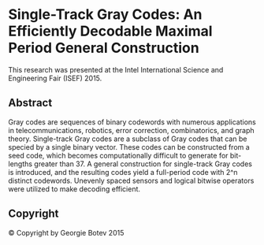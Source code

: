 # Single-Track Gray Codes: An Efficiently Decodable Maximal Period General Construction
This research was presented at the Intel International Science and Engineering
Fair (ISEF) 2015.
## Abstract
Gray codes are sequences of binary codewords with numerous applications in telecommunications,
 robotics, error correction, combinatorics, and graph theory. Single-track Gray
 codes are a subclass of Gray codes that can be specied by a single binary
 vector. These codes can be constructed from a seed code, which becomes
 computationally difficult to generate for bit-lengths greater than 37. A
 general construction for single-track Gray codes is introduced, and the
 resulting codes yield a full-period code with 2^n distinct codewords. Unevenly
 spaced sensors and logical bitwise operators were utilized to make decoding
 efficient.
## Copyright
© Copyright by Georgie Botev 2015

